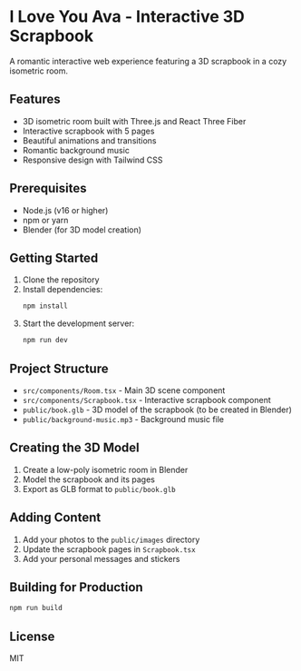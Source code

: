 # I Love You Ava - Interactive 3D Scrapbook

A romantic interactive web experience featuring a 3D scrapbook in a cozy isometric room.

## Features

- 3D isometric room built with Three.js and React Three Fiber
- Interactive scrapbook with 5 pages
- Beautiful animations and transitions
- Romantic background music
- Responsive design with Tailwind CSS

## Prerequisites

- Node.js (v16 or higher)
- npm or yarn
- Blender (for 3D model creation)

## Getting Started

1. Clone the repository
2. Install dependencies:
   ```bash
   npm install
   ```
3. Start the development server:
   ```bash
   npm run dev
   ```

## Project Structure

- `src/components/Room.tsx` - Main 3D scene component
- `src/components/Scrapbook.tsx` - Interactive scrapbook component
- `public/book.glb` - 3D model of the scrapbook (to be created in Blender)
- `public/background-music.mp3` - Background music file

## Creating the 3D Model

1. Create a low-poly isometric room in Blender
2. Model the scrapbook and its pages
3. Export as GLB format to `public/book.glb`

## Adding Content

1. Add your photos to the `public/images` directory
2. Update the scrapbook pages in `Scrapbook.tsx`
3. Add your personal messages and stickers

## Building for Production

```bash
npm run build
```

## License

MIT
